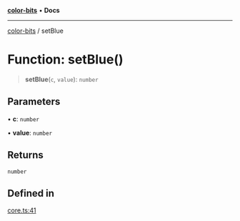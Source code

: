 [**color-bits**](../README.md) • **Docs**

***

[color-bits](../README.md) / setBlue

# Function: setBlue()

> **setBlue**(`c`, `value`): `number`

## Parameters

• **c**: `number`

• **value**: `number`

## Returns

`number`

## Defined in

[core.ts:41](https://github.com/romgrk/color-bits/blob/c5c0102ea19a813c9c975d4fbcf79d350814076c/src/core.ts#L41)
